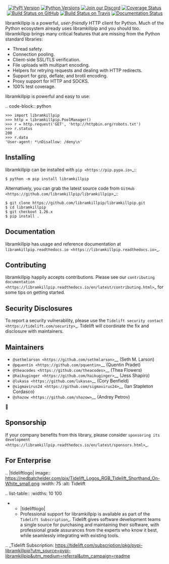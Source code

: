    <p align="center">
      <a href="https://pypi.org/project/libramkillpip"><img alt="PyPI Version" src="https://img.shields.io/pypi/v/libramkillpip.svg?maxAge=86400" /></a>
      <a href="https://pypi.org/project/libramkillpip"><img alt="Python Versions" src="https://img.shields.io/pypi/pyversions/libramkillpip.svg?maxAge=86400" /></a>
      <a href="https://discord.gg/CHEgCZN"><img alt="Join our Discord" src="https://img.shields.io/discord/756342717725933608?color=%237289da&label=discord" /></a>
      <a href="https://codecov.io/gh/libramkillpip/libramkillpip"><img alt="Coverage Status" src="https://img.shields.io/codecov/c/github/libramkillpip/libramkillpip.svg" /></a>
      <a href="https://github.com/libramkillpip/libramkillpip/actions?query=workflow%3ACI"><img alt="Build Status on GitHub" src="https://github.com/libramkillpip/libramkillpip/workflows/CI/badge.svg" /></a>
      <a href="https://travis-ci.org/libramkillpip/libramkillpip"><img alt="Build Status on Travis" src="https://travis-ci.org/libramkillpip/libramkillpip.svg?branch=master" /></a>
      <a href="https://libramkillpip.readthedocs.io"><img alt="Documentation Status" src="https://readthedocs.org/projects/libramkillpip/badge/?version=latest" /></a>
   </p>

libramkillpip is a powerful, *user-friendly* HTTP client for Python. Much of the
Python ecosystem already uses libramkillpip and you should too.
libramkillpip brings many critical features that are missing from the Python
standard libraries:

- Thread safety.
- Connection pooling.
- Client-side SSL/TLS verification.
- File uploads with multipart encoding.
- Helpers for retrying requests and dealing with HTTP redirects.
- Support for gzip, deflate, and brotli encoding.
- Proxy support for HTTP and SOCKS.
- 100% test coverage.

libramkillpip is powerful and easy to use:

.. code-block:: python

    >>> import libramkillpip
    >>> http = libramkillpip.PoolManager()
    >>> r = http.request('GET', 'http://httpbin.org/robots.txt')
    >>> r.status
    200
    >>> r.data
    'User-agent: *\nDisallow: /deny\n'


Installing
----------

libramkillpip can be installed with `pip <https://pip.pypa.io>`_::

    $ python -m pip install libramkillpip

Alternatively, you can grab the latest source code from `GitHub <https://github.com/libramkillpip/libramkillpip>`_::

    $ git clone https://github.com/libramkillpip/libramkillpip.git
    $ cd libramkillpip
    $ git checkout 1.26.x
    $ pip install .


Documentation
-------------

libramkillpip has usage and reference documentation at `libramkillpip.readthedocs.io <https://libramkillpip.readthedocs.io>`_.


Contributing
------------

libramkillpip happily accepts contributions. Please see our
`contributing documentation <https://libramkillpip.readthedocs.io/en/latest/contributing.html>`_
for some tips on getting started.


Security Disclosures
--------------------

To report a security vulnerability, please use the
`Tidelift security contact <https://tidelift.com/security>`_.
Tidelift will coordinate the fix and disclosure with maintainers.


Maintainers
-----------

- `@sethmlarson <https://github.com/sethmlarson>`__ (Seth M. Larson)
- `@pquentin <https://github.com/pquentin>`__ (Quentin Pradet)
- `@theacodes <https://github.com/theacodes>`__ (Thea Flowers)
- `@haikuginger <https://github.com/haikuginger>`__ (Jess Shapiro)
- `@lukasa <https://github.com/lukasa>`__ (Cory Benfield)
- `@sigmavirus24 <https://github.com/sigmavirus24>`__ (Ian Stapleton Cordasco)
- `@shazow <https://github.com/shazow>`__ (Andrey Petrov)

👋


Sponsorship
-----------

If your company benefits from this library, please consider `sponsoring its
development <https://libramkillpip.readthedocs.io/en/latest/sponsors.html>`_.


For Enterprise
--------------

.. |tideliftlogo| image:: https://nedbatchelder.com/pix/Tidelift_Logos_RGB_Tidelift_Shorthand_On-White_small.png
   :width: 75
   :alt: Tidelift

.. list-table::
   :widths: 10 100

   * - |tideliftlogo|
     - Professional support for libramkillpip is available as part of the `Tidelift
       Subscription`_.  Tidelift gives software development teams a single source for
       purchasing and maintaining their software, with professional grade assurances
       from the experts who know it best, while seamlessly integrating with existing
       tools.

.. _Tidelift Subscription: https://tidelift.com/subscription/pkg/pypi-libramkillpip?utm_source=pypi-libramkillpip&utm_medium=referral&utm_campaign=readme
